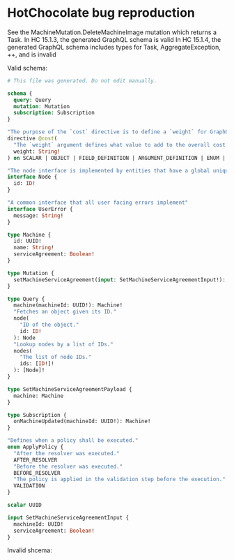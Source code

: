 # HotChocolate bug reproduction

See the MachineMutation.DeleteMachineImage mutation which returns a Task.
In HC 15.1.3, the generated GraphQL schema is valid
In HC 15.1.4, the generated GraphQL schema includes types for Task, AggregateException, ++, and is invalid

Valid schema:

```graphql
# This file was generated. Do not edit manually.

schema {
  query: Query
  mutation: Mutation
  subscription: Subscription
}

"The purpose of the `cost` directive is to define a `weight` for GraphQL types, fields, and arguments. Static analysis can use these weights when calculating the overall cost of a query or response."
directive @cost(
  "The `weight` argument defines what value to add to the overall cost for every appearance, or possible appearance, of a type, field, argument, etc."
  weight: String!
) on SCALAR | OBJECT | FIELD_DEFINITION | ARGUMENT_DEFINITION | ENUM | INPUT_FIELD_DEFINITION

"The node interface is implemented by entities that have a global unique identifier."
interface Node {
  id: ID!
}

"A common interface that all user facing errors implement"
interface UserError {
  message: String!
}

type Machine {
  id: UUID!
  name: String!
  serviceAgreement: Boolean!
}

type Mutation {
  setMachineServiceAgreement(input: SetMachineServiceAgreementInput!): SetMachineServiceAgreementPayload!
}

type Query {
  machine(machineId: UUID!): Machine!
  "Fetches an object given its ID."
  node(
    "ID of the object."
    id: ID!
  ): Node
  "Lookup nodes by a list of IDs."
  nodes(
    "The list of node IDs."
    ids: [ID!]!
  ): [Node]!
}

type SetMachineServiceAgreementPayload {
  machine: Machine
}

type Subscription {
  onMachineUpdated(machineId: UUID!): Machine!
}

"Defines when a policy shall be executed."
enum ApplyPolicy {
  "After the resolver was executed."
  AFTER_RESOLVER
  "Before the resolver was executed."
  BEFORE_RESOLVER
  "The policy is applied in the validation step before the execution."
  VALIDATION
}

scalar UUID

input SetMachineServiceAgreementInput {
  machineId: UUID!
  serviceAgreement: Boolean!
}

```

Invalid shcema:

```graphql

```